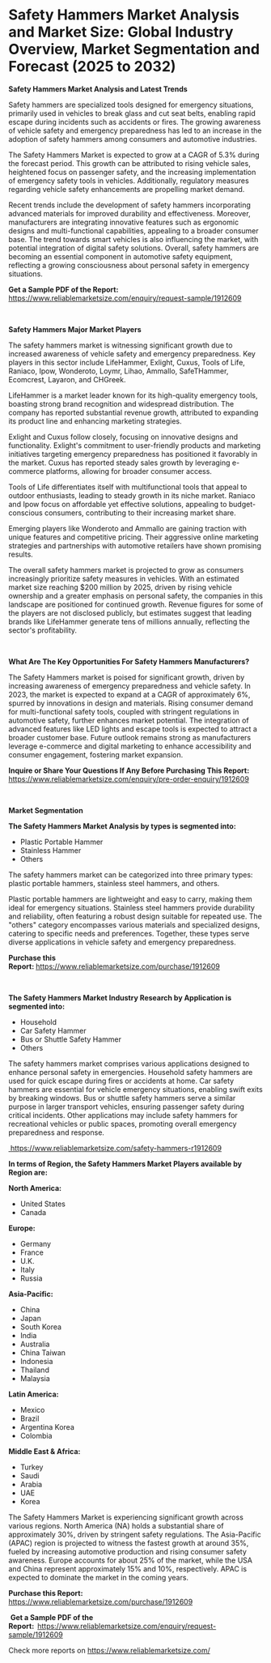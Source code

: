 <p><h1>Safety Hammers Market Analysis and Market Size: Global Industry Overview, Market Segmentation and Forecast (2025 to 2032)</h1></p><p><strong>Safety Hammers Market Analysis and Latest Trends</strong></p>
<p><p>Safety hammers are specialized tools designed for emergency situations, primarily used in vehicles to break glass and cut seat belts, enabling rapid escape during incidents such as accidents or fires. The growing awareness of vehicle safety and emergency preparedness has led to an increase in the adoption of safety hammers among consumers and automotive industries.</p><p>The Safety Hammers Market is expected to grow at a CAGR of 5.3% during the forecast period. This growth can be attributed to rising vehicle sales, heightened focus on passenger safety, and the increasing implementation of emergency safety tools in vehicles. Additionally, regulatory measures regarding vehicle safety enhancements are propelling market demand.</p><p>Recent trends include the development of safety hammers incorporating advanced materials for improved durability and effectiveness. Moreover, manufacturers are integrating innovative features such as ergonomic designs and multi-functional capabilities, appealing to a broader consumer base. The trend towards smart vehicles is also influencing the market, with potential integration of digital safety solutions. Overall, safety hammers are becoming an essential component in automotive safety equipment, reflecting a growing consciousness about personal safety in emergency situations.</p></p>
<p><strong>Get a Sample PDF of the Report:&nbsp;</strong> <a href="https://www.reliablemarketsize.com/enquiry/request-sample/1912609?utm_campaign=2993&utm_medium=2&utm_source=Github&utm_content=ia&utm_term=11042025&utm_id=safety-hammers">https://www.reliablemarketsize.com/enquiry/request-sample/1912609</a></p>
<p>&nbsp;</p>
<p><strong>Safety Hammers Major Market Players</strong></p>
<p><p>The safety hammers market is witnessing significant growth due to increased awareness of vehicle safety and emergency preparedness. Key players in this sector include LifeHammer, Exlight, Cuxus, Tools of Life, Raniaco, Ipow, Wonderoto, Loymr, Lihao, Ammallo, SafeTHammer, Ecomcrest, Layaron, and CHGreek. </p><p>LifeHammer is a market leader known for its high-quality emergency tools, boasting strong brand recognition and widespread distribution. The company has reported substantial revenue growth, attributed to expanding its product line and enhancing marketing strategies. </p><p>Exlight and Cuxus follow closely, focusing on innovative designs and functionality. Exlight's commitment to user-friendly products and marketing initiatives targeting emergency preparedness has positioned it favorably in the market. Cuxus has reported steady sales growth by leveraging e-commerce platforms, allowing for broader consumer access.</p><p>Tools of Life differentiates itself with multifunctional tools that appeal to outdoor enthusiasts, leading to steady growth in its niche market. Raniaco and Ipow focus on affordable yet effective solutions, appealing to budget-conscious consumers, contributing to their increasing market share.</p><p>Emerging players like Wonderoto and Ammallo are gaining traction with unique features and competitive pricing. Their aggressive online marketing strategies and partnerships with automotive retailers have shown promising results.</p><p>The overall safety hammers market is projected to grow as consumers increasingly prioritize safety measures in vehicles. With an estimated market size reaching $200 million by 2025, driven by rising vehicle ownership and a greater emphasis on personal safety, the companies in this landscape are positioned for continued growth. Revenue figures for some of the players are not disclosed publicly, but estimates suggest that leading brands like LifeHammer generate tens of millions annually, reflecting the sector's profitability.</p></p>
<p>&nbsp;</p>
<p><strong>What Are The Key Opportunities For Safety Hammers Manufacturers?</strong></p>
<p><p>The Safety Hammers market is poised for significant growth, driven by increasing awareness of emergency preparedness and vehicle safety. In 2023, the market is expected to expand at a CAGR of approximately 6%, spurred by innovations in design and materials. Rising consumer demand for multi-functional safety tools, coupled with stringent regulations in automotive safety, further enhances market potential. The integration of advanced features like LED lights and escape tools is expected to attract a broader customer base. Future outlook remains strong as manufacturers leverage e-commerce and digital marketing to enhance accessibility and consumer engagement, fostering market expansion.</p></p>
<p><strong>Inquire or Share Your Questions If Any Before Purchasing This Report:</strong> <a href="https://www.reliablemarketsize.com/enquiry/pre-order-enquiry/1912609?utm_campaign=2993&utm_medium=2&utm_source=Github&utm_content=ia&utm_term=11042025&utm_id=safety-hammers">https://www.reliablemarketsize.com/enquiry/pre-order-enquiry/1912609</a></p>
<p>&nbsp;</p>
<p><strong>Market Segmentation</strong></p>
<p><strong>The Safety Hammers Market Analysis by types is segmented into:</strong></p>
<p><ul><li>Plastic Portable Hammer</li><li>Stainless Hammer</li><li>Others</li></ul></p>
<p><p>The safety hammers market can be categorized into three primary types: plastic portable hammers, stainless steel hammers, and others. </p><p>Plastic portable hammers are lightweight and easy to carry, making them ideal for emergency situations. Stainless steel hammers provide durability and reliability, often featuring a robust design suitable for repeated use. The "others" category encompasses various materials and specialized designs, catering to specific needs and preferences. Together, these types serve diverse applications in vehicle safety and emergency preparedness.</p></p>
<p><strong>Purchase this Report:&nbsp;</strong><a href="https://www.reliablemarketsize.com/purchase/1912609?utm_campaign=2993&utm_medium=2&utm_source=Github&utm_content=ia&utm_term=11042025&utm_id=safety-hammers">https://www.reliablemarketsize.com/purchase/1912609</a></p>
<p>&nbsp;</p>
<p><strong>The Safety Hammers Market Industry Research by Application is segmented into:</strong></p>
<p><ul><li>Household</li><li>Car Safety Hammer</li><li>Bus or Shuttle Safety Hammer</li><li>Others</li></ul></p>
<p><p>The safety hammers market comprises various applications designed to enhance personal safety in emergencies. Household safety hammers are used for quick escape during fires or accidents at home. Car safety hammers are essential for vehicle emergency situations, enabling swift exits by breaking windows. Bus or shuttle safety hammers serve a similar purpose in larger transport vehicles, ensuring passenger safety during critical incidents. Other applications may include safety hammers for recreational vehicles or public spaces, promoting overall emergency preparedness and response.</p></p>
<p><a href="https://www.reliablemarketsize.com/safety-hammers-r1912609?utm_campaign=2993&utm_medium=2&utm_source=Github&utm_content=ia&utm_term=11042025&utm_id=safety-hammers">&nbsp;https://www.reliablemarketsize.com/safety-hammers-r1912609</a></p>
<p><strong>In terms of Region, the Safety Hammers Market Players available by Region are:</strong></p>
<p>
    <p> <strong> North America: </strong>
        <ul>
            <li>United States</li>
            <li>Canada</li>
        </ul>
        </p> 
    <p> <strong> Europe: </strong>
        <ul>
            <li>Germany</li>
            <li>France</li>
            <li>U.K.</li>
            <li>Italy</li>
            <li>Russia</li>
        </ul>
        </p> 
    <p> <strong> Asia-Pacific: </strong>
        <ul>
            <li>China</li>
            <li>Japan</li>
            <li>South Korea</li>
            <li>India</li>
            <li>Australia</li>
            <li>China Taiwan</li>
            <li>Indonesia</li>
            <li>Thailand</li>
            <li>Malaysia</li>
        </ul>
        </p> 
    <p> <strong> Latin America: </strong>
        <ul>
            <li>Mexico</li>
            <li>Brazil</li>
            <li>Argentina Korea</li>
            <li>Colombia</li>
        </ul>
        </p> 
    <p> <strong> Middle East & Africa: </strong>
        <ul>
            <li>Turkey</li>
            <li>Saudi</li>
            <li>Arabia</li>
            <li>UAE</li>
            <li>Korea</li>
        </ul>
    </p>
    </p>
<p><p>The Safety Hammers Market is experiencing significant growth across various regions. North America (NA) holds a substantial share of approximately 30%, driven by stringent safety regulations. The Asia-Pacific (APAC) region is projected to witness the fastest growth at around 35%, fueled by increasing automotive production and rising consumer safety awareness. Europe accounts for about 25% of the market, while the USA and China represent approximately 15% and 10%, respectively. APAC is expected to dominate the market in the coming years.</p></p>
<p><strong>Purchase this Report: </strong><a href="https://www.reliablemarketsize.com/purchase/1912609?utm_campaign=2993&utm_medium=2&utm_source=Github&utm_content=ia&utm_term=11042025&utm_id=safety-hammers">https://www.reliablemarketsize.com/purchase/1912609</a></p>
<p>&nbsp;<strong>Get a Sample PDF of the Report:&nbsp;&nbsp;</strong><a href="https://www.reliablemarketsize.com/enquiry/request-sample/1912609?utm_campaign=2993&utm_medium=2&utm_source=Github&utm_content=ia&utm_term=11042025&utm_id=safety-hammers">https://www.reliablemarketsize.com/enquiry/request-sample/1912609</a></p>
<p><strong></strong></p>
<p>Check more reports on <a href="https://www.reliablemarketsize.com/?utm_campaign=2993&utm_medium=2&utm_source=Github&utm_content=ia&utm_term=11042025&utm_id=safety-hammers">https://www.reliablemarketsize.com/</a></p>